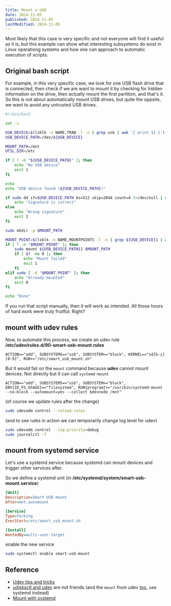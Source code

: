 ```yaml
---
title: Mount a USB
date: 2024-11-05
published: 2024-11-05
lastModified: 2024-11-05
---
```



Most likely that this case is very specific and not everyone will find it useful as it is, but this example can show what interesting subsystems do exist in Linux operationg systems and how one can approach to automatic execution of scripts.


## Original bash script

For example, in this very specific case, we look for one USB flash drive that is connected, then check if we are want to mount it by checking for hidden information on the drive, then actually mount the first partition, and that's it. So this is not about automatically mount USB drives, but quite the oppsite, we want to avoid any untrusted USB drives.

```bash
#!/bin/bash

set -x

USB_DEVICE=$(lsblk -o NAME,TRAN -l -n | grep usb | awk '{ print $1 }')
USB_DEVICE_PATH=/dev/${USB_DEVICE}

MOUNT_PATH=/mnt
UTIL_DIR=/etc

if [ ! -n "${USB_DEVICE_PATH}" ]; then
    echo "No USB device"
    exit 1
fi

echo
echo "USB device found (${USB_DEVICE_PATH})"

if sudo dd if=$USB_DEVICE_PATH bs=512 skip=2044 count=4 2>/dev/null | cmp -s - $UTIL_DIR/usb_drive.sign; then
    echo "Signature is correct"
else
    echo "Wrong signature"
    exit 2
fi

sudo mkdir -p $MOUNT_PATH

MOUNT_POINT=$(lsblk -o NAME,MOUNTPOINTS -l -n | grep ${USB_DEVICE}1 | awk -F ' ' '{print $2}')
if [ ! -n "$MOUNT_POINT" ]; then
    sudo mount ${USB_DEVICE_PATH}1 $MOUNT_PATH
    if [ $? -ne 0 ]; then
        echo "Mount failed"
        exit 1
    fi
elif sudo [ -d "$MOUNT_POINT" ]; then
    echo "Already mounted"
    exit 0
fi

echo "Done"
```

If you run that script manually, then it will work as intended. All those hours of hard work were truly fruitful. Right?


## mount with udev rules

Now, to automate this process, we create an udev rule **/etc/udev/rules.d/90-smart-usb-mount.rules**

```
ACTION=="add", SUBSYSTEMS=="usb", SUBSYSTEM=="block", KERNEL=="sd[b-z][0-9]", RUN+="/etc/smart_usb_mount.sh"
```

But it would fail on the `mount` command because **udev** cannot mount devices. Not directly but it can call `systemd-mount`

```
ACTION=="add", SUBSYSTEMS=="usb", SUBSYSTEM=="block", ENV{ID_FS_USAGE}=="filesystem", RUN{program}+="/usr/bin/systemd-mount --no-block --automount=yes --collect $devnode /mnt"
```

(of course we update rules after the change)

```bash
sudo udevadm control --reload-rules
```

(and to see rules in action we can temporarily change log level for udev)

```bash
sudo udevadm control --log-priority=debug
sudo journalctl -f
```


## mount from systemd service

Let's use a systemd service because systemd can mount devices and trigger other services after. 

So we define a systemd unit (in **/etc/systemd/system/smart-usb-mount.service**)

```ini
[Unit]
Description=Smart USB mount
After=mnt.automount

[Service]
Type=forking
ExecStart=/etc/smart_usb_mount.sh

[Install]
WantedBy=multi-user.target
```

enable the new service

```bash
sudo systemctl enable smart-usb-mount
```



## Reference

- [Udev tips and tricks](https://wiki.archlinux.org/title/Udev#Mounting_drives_in_rules)
- [udisksctl and udev](https://unix.stackexchange.com/questions/217265/udevudisks2-udisksctl-gives-error-looking-up-object-for-device) are not friends (and the `mount` from udev [too](https://unix.stackexchange.com/questions/612877/mount-a-usb-disk-with-udev-permission-denied), use systemd instead)
- [Mount with systemd](https://github.com/systemd/systemd/issues/11982#issuecomment-472529566)